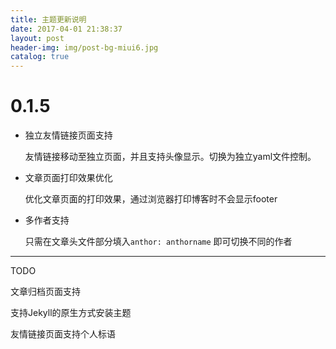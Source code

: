 ```yaml
---
title: 主题更新说明
date: 2017-04-01 21:38:37
layout: post
header-img: img/post-bg-miui6.jpg
catalog: true
---
```

# 0.1.5

- 独立友情链接页面支持

  友情链接移动至独立页面，并且支持头像显示。切换为独立yaml文件控制。

- 文章页面打印效果优化

  优化文章页面的打印效果，通过浏览器打印博客时不会显示footer

- 多作者支持

  只需在文章头文件部分填入```anthor: anthorname``` 即可切换不同的作者

---

TODO

文章归档页面支持

支持Jekyll的原生方式安装主题

友情链接页面支持个人标语